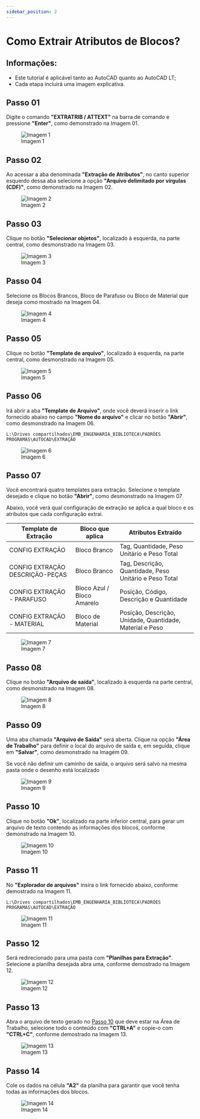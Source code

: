 ```yaml
---
sidebar_position: 2
---
```


# Como Extrair Atributos de Blocos?

## Informações:
- Este tutorial é aplicável tanto ao AutoCAD quanto ao AutoCAD LT;
- Cada etapa incluirá uma imagem explicativa.

## Passo 01
Digite o comando **"EXTRATRIB / ATTEXT"** na barra de comando e pressione **"Enter"**, como demonstrado na Imagem 01.

<figure>
    <img src="/img/autocad/como-extrair-atributos-de-blocos/img_autocad_como-extrair-atributos-de-blocos_img01.png" alt="Imagem 1" />
    <figcaption>Imagem 1</figcaption>
</figure>

## Passo 02
Ao acessar a aba denominada **"Extração de Atributos"**, no canto superior esquerdo dessa aba selecione a opção **"Arquivo delimitado por vírgulas (CDF)"**, como demonstrado na Imagem 02.

<figure>
    <img src="/img/autocad/como-extrair-atributos-de-blocos/img_autocad_como-extrair-atributos-de-blocos_img02.png" alt="Imagem 2" />
    <figcaption>Imagem 2</figcaption>
</figure>

## Passo 03
Clique no botão **"Selecionar objetos"**, localizado à esquerda, na parte central, como desmonstrado na Imagem 03.

<figure>
    <img src="/img/autocad/como-extrair-atributos-de-blocos/img_autocad_como-extrair-atributos-de-blocos_img03.png" alt="Imagem 3" />
    <figcaption>Imagem 3</figcaption>
</figure>

## Passo 04
Selecione os Blocos Brancos, Bloco de Parafuso ou Bloco de Material que deseja como mostrado na Imagem 04.

<figure>
    <img src="/img/autocad/como-extrair-atributos-de-blocos/img_autocad_como-extrair-atributos-de-blocos_img04.png" alt="Imagem 4" />
    <figcaption>Imagem 4</figcaption>
</figure>

## Passo 05
Clique no botão **"Template de arquivo"**, localizado à esquerda, na parte central, como desmonstrado na Imagem 05.

<figure>
    <img src="/img/autocad/como-extrair-atributos-de-blocos/img_autocad_como-extrair-atributos-de-blocos_img05.png" alt="Imagem 5" />
    <figcaption>Imagem 5</figcaption>
</figure>

## Passo 06
Irá abrir a aba **"Template de Arquivo"**, onde você deverá inserir o link fornecido abaixo no campo **"Nome do arquivo"** e clicar no botão **"Abrir"**, como desmonstrado na Imagem 06.

```
L:\Drives compartilhados\EMB_ENGENHARIA_BIBLIOTECA\PADRÕES PROGRAMAS\AUTOCAD\EXTRAÇÃO
```

<figure>
    <img src="/img/autocad/como-extrair-atributos-de-blocos/img_autocad_como-extrair-atributos-de-blocos_img06.png" alt="Imagem 6" />
    <figcaption>Imagem 6</figcaption>
</figure>

## Passo 07
Você encontrará quatro templates para extração. Selecione o template desejado e clique no botão **"Abrir"**, como desmonstrado na Imagem 07

Abaixo, você verá qual configuração de extração se aplica a qual bloco e os atributos que cada configuração extrai.

| Template de Extração            | Bloco que aplica           | Atributos Extraído                                       |
| ------------------------------- | -------------------------- | -------------------------------------------------------- |
| CONFIG EXTRAÇÃO                 | Bloco Branco               | Tag, Quantidade, Peso Unitário e Peso Total              |
| CONFIG EXTRAÇÃO DESCRIÇÃO-PEÇAS | Bloco Branco               | Tag, Descrição, Quantidade, Peso Unitário e Peso Total   |
| CONFIG EXTRAÇÃO - PARAFUSO      | Bloco Azul / Bloco Amarelo | Posição, Código, Descrição e Quantidade                  |
| CONFIG EXTRAÇÃO - MATERIAL      | Bloco de Material          | Posição, Descrição, Unidade, Quantidade, Material e Peso |

<figure>
    <img src="/img/autocad/como-extrair-atributos-de-blocos/img_autocad_como-extrair-atributos-de-blocos_img07.png" alt="Imagem 7" />
    <figcaption>Imagem 7</figcaption>
</figure>

## Passo 08
Clique no botão **"Arquivo de saída"**, localizado à esquerda na parte central, como desmonstrado na Imagem 08.

<figure>
    <img src="/img/autocad/como-extrair-atributos-de-blocos/img_autocad_como-extrair-atributos-de-blocos_img08.png" alt="Imagem 8" />
    <figcaption>Imagem 8</figcaption>
</figure>

## Passo 09
Uma aba chamada **"Arquivo de Saída"** será aberta. Clique na opção **"Área de Trabalho"** para definir o local do arquivo de saída e, em seguida, clique em **"Salvar"**, como desmonstrado na Imagem 09.

Se você não definir um caminho de saída, o arquivo será salvo na mesma pasta onde o desenho está localizado

<figure>
    <img src="/img/autocad/como-extrair-atributos-de-blocos/img_autocad_como-extrair-atributos-de-blocos_img09.png" alt="Imagem 9" />
    <figcaption>Imagem 9</figcaption>
</figure>

## Passo 10
Clique no botão **"Ok"**, localizado na parte inferior central, para gerar um arquivo de texto contendo as informações dos blocos, conforme demonstrado na Imagem 10. 

<figure>
    <img src="/img/autocad/como-extrair-atributos-de-blocos/img_autocad_como-extrair-atributos-de-blocos_img10.png" alt="Imagem 10" />
    <figcaption>Imagem 10</figcaption>
</figure>

## Passo 11
No **"Explorador de arquivos"** insira o link fornecido abaixo, conforme demostrado na Imagem 11.

```
L:\Drives compartilhados\EMB_ENGENHARIA_BIBLIOTECA\PADRÕES PROGRAMAS\AUTOCAD\EXTRAÇÃO
```

<figure>
    <img src="/img/autocad/como-extrair-atributos-de-blocos/img_autocad_como-extrair-atributos-de-blocos_img11.png" alt="Imagem 11" />
    <figcaption>Imagem 11</figcaption>
</figure>

## Passo 12
Será redirecionado para uma pasta  com **"Planilhas para Extração"**. Selecione a planilha desejada abra uma, conforme demostrado na Imagem 12.

<figure>
    <img src="/img/autocad/como-extrair-atributos-de-blocos/img_autocad_como-extrair-atributos-de-blocos_img12.png" alt="Imagem 12" />
    <figcaption>Imagem 12</figcaption>
</figure>

## Passo 13
Abra o arquivo de texto gerado no <a href="#passo-10">Passo 10</a> que deve estar na Área de Trabalho, selecione todo o conteúdo com **"CTRL+A"** e copie-o com **"CTRL+C"**, conforme demostrado na Imagem 13.

<figure>
    <img src="/img/autocad/como-extrair-atributos-de-blocos/img_autocad_como-extrair-atributos-de-blocos_img13.png" alt="Imagem 13" />
    <figcaption>Imagem 13</figcaption>
</figure>

## Passo 14
Cole os dados na célula **"A2"** da planilha para garantir que você tenha todas as informações dos blocos.

<figure>
    <img src="/img/autocad/como-extrair-atributos-de-blocos/img_autocad_como-extrair-atributos-de-blocos_img14.png" alt="Imagem 14" />
    <figcaption>Imagem 14</figcaption>
</figure>